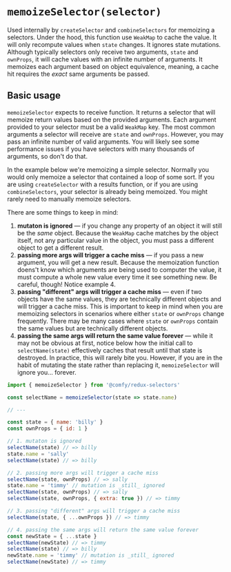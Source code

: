 # `memoizeSelector(selector)`

Used internally by `createSelector` and `combineSelectors` for memoizing a selectors. Under the hood, this function use `WeakMap` to cache the value. It will only recompute values when `state` changes. It ignores state mutations. Although typically selectors only receive two arguments, `state` and `ownProps`, it will cache values with an infinite number of arguments. It memoizes each argument based on object equivalence, meaning, a cache hit requires the _exact_ same arguments be passed.

## Basic usage

`memoizeSelector` expects to receive function. It returns a selector that will memoize return values based on the provided arguments. Each argument provided to your selector must be a valid `WeakMap` key. The most common arguments a selector will receive are `state` and `ownProps`. However, you may pass an infinite number of valid arguments. You will likely see some performance issues if you have selectors with many thousands of arguments, so don't do that.

In the example below we're memoizing a simple selector. Normally you would only memoize a selector that contained a loop of some sort. If you are using `createSelector` with a results function, or if you are using `combineSelectors`, your selector is already being memoized. You might rarely need to manually memoize selectors.

There are some things to keep in mind:

1. **mutaton is ignored** &mdash; if you change any property of an object it will still be the _same_ object. Because the `WeakMap` cache matches by the object itself, not any particular value in the object, you must pass a different object to get a different result.
2. **passing more args will trigger a cache miss** &mdash; if you pass a new argument, you will get a new result. Because the memoization function doens't know which arguments are being used to computer the value, it must compute a whole new value every time it see something new. Be careful, though! Notice example 4.
3. **passing "different" args will trigger a cache miss** &mdash; even if two objects have the same values, they are technically different objects and will trigger a cache miss. This is important to keep in mind when you are memoizing selectors in scenarios where either `state` or `ownProps` change frequently. There may be many cases where `state` or `ownProps` contain the same values but are technically different objects.
4. **passing the same args will return the same value forever** &mdash; while it may not be obvious at first, notice below how the initial call to `selectName(state)` effectively caches that result until that state is destroyed. In practice, this will rarely bite you. However, if you are in the habit of mutating the state rather than replacing it, `memoizeSelector` will ignore you... forever.

```js
import { memoizeSelector } from '@comfy/redux-selectors'

const selectName = memoizeSelector(state => state.name)

// ---

const state = { name: 'billy' }
const ownProps = { id: 1 }

// 1. mutaton is ignored
selectName(state) // => billy
state.name = 'sally'
selectName(state) // => billy

// 2. passing more args will trigger a cache miss
selectName(state, ownProps) // => sally
state.name = 'timmy' // mutation is _still_ ignored
selectName(state, ownProps) // => sally
selectName(state, ownProps, { extra: true }) // => timmy

// 3. passing "different" args will trigger a cache miss
selectName(state, { ...ownProps }) // => timmy

// 4. passing the same args will return the same value forever
const newState = { ...state }
selectName(newState) // => timmy
selectName(state) // => billy
newState.name = 'timmy' // mutation is _still_ ignored
selectName(newState) // => timmy
```

